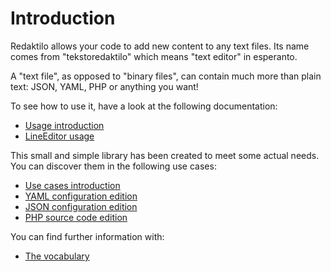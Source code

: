 # Introduction

Redaktilo allows your code to add new content to any text files. Its name comes
from "tekstoredaktilo" which means "text editor" in esperanto.

A "text file", as opposed to "binary files", can contain much more than plain
text: JSON, YAML, PHP or anything you want!

To see how to use it, have a look at the following documentation:

* [Usage introduction](usage/01-introduction.md)
* [LineEditor usage](usage/02-line-editor.md)

This small and simple library has been created to meet some actual needs.
You can discover them in the following use cases:

* [Use cases introduction](use-cases/01-introduction.md)
* [YAML configuration edition](use-cases/02-yaml-configuration-edition.md)
* [JSON configuration edition](use-cases/03-json-configuration-edition.md)
* [PHP source code edition](use-cases/04-php-source-code-edition.md)

You can find further information with:

* [The vocabulary](02-vocabulary.md)
